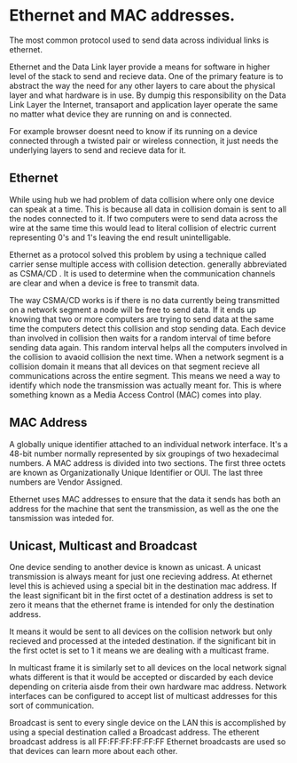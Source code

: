 # Ethernet and MAC addresses. 

The most common protocol used to send data across individual links is ethernet. 

Ethernet and the Data Link layer provide a means for software in higher level of the stack to send and recieve data. 
One of the primary feature is to abstract the way the need for any other layers to care about the physical layer and what hardware is in use. By dumpig this responsibility on the Data Link Layer the Internet, transaport and application layer operate the same no matter what device they are running on and is connected. 

For example browser doesnt need to know if its running on a device connected through a twisted pair or wireless connection, it just needs the underlying layers to send and recieve data for it. 

## Ethernet 

While using hub we had problem of data collision where only one device can speak at a time. This is because all data in collision domain is sent to all the nodes connected to it. If two computers were to send data across the wire at the same time this would lead to literal collision of electric current representing 0's and 1's leaving the end result unintelligable.

Ethernet as a protocol solved this problem by using a technique called carrier sense multiple access with collision detection. generally abbreviated as CSMA/CD . It is used to determine when the communication channels are clear and when a device is free to transmit data.

The way CSMA/CD works is if there is no data currently being transmitted on a network segment a node will be free to send data. If it ends up knowing that two or more computers are trying to send data at the same time the computers detect this collision and stop sending data. Each device than involved in collision then waits for a random interval of time before sending data again. 
This random interval helps all the computers involved in the collision to avaoid collision the next time. 
When a network segment is a collision domain it means that all devices on that segment recieve all communications across the entire segment. This means we need a way to identify which node the transmission was actually meant for. This is where something known as a Media Access Control (MAC) comes into play. 

## MAC Address

A globally unique identifier attached to an individual network interface. It's a 48-bit number normally represented by six groupings of two hexadecimal numbers. 
A MAC address is divided into two sections. The first three octets are known as Organizationally Unique Identifier or OUI. The last three numbers are Vendor Assigned.

Ethernet uses MAC addresses to ensure that the data it sends has both an address for the machine that sent the transmission, as well as the one the tansmission was inteded for.

## Unicast, Multicast and Broadcast 

One device sending to another device is known as unicast. A unicast transmission is always meant for just one recieving address. 
At ethernet level this is achieved using a special bit in the destination mac address. If the least significant bit in the first octet of a destination address is set to zero it means that the ethernet frame is intended for only the destination address. 

It means it would be sent to all devices on the collision network but only recieved and processed at the inteded destination. 
if the significant bit in the first octet is set to 1 it means we are dealing with a multicast frame. 

In multicast frame it is similarly set to all devices on the local network signal whats different is that it would be accepted or discarded by each device depending on criteria aisde from their own hardware mac address. Network interfaces can be configured to accept list of multicast addresses for this sort of communication. 

Broadcast is sent to every single device on the LAN this is accomplished by using a special destination called a Broadcast address. 
The etherent broadcast address is all FF:FF:FF:FF:FF:FF 
Ethernet broadcasts are used so that devices can learn more about each other. 